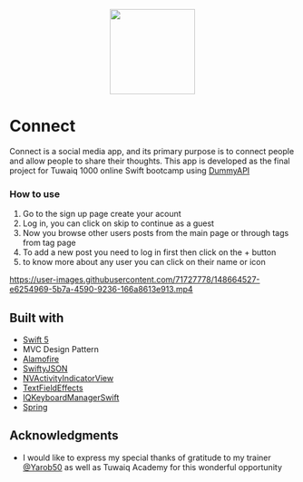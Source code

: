
<p align="center"> <img src="https://user-images.githubusercontent.com/71727778/148664549-30e0ccfe-c609-4eac-982f-aa411ac74b55.png" width="150" height="150">


# Connect

Connect is a social media app, and its primary purpose is to connect people and allow people to share their thoughts.
This app is developed as the final project for Tuwaiq 1000 online Swift bootcamp using  [DummyAPI](https://dummyapi.io)


### How to use

1. Go to the sign up page create your acount
2. Log in, you can click on skip to continue as a guest
3. Now you browse other users posts from the main page or through tags from tag page
4. To add a new post you need to log in first then click on the + button
5. to know more about any user you can click on their name or icon 



https://user-images.githubusercontent.com/71727778/148664527-e6254969-5b7a-4590-9236-166a8613e913.mp4



## Built with

* [Swift 5](https://developer.apple.com/swift/) 
* MVC Design Pattern
* [Alamofire](https://github.com/Alamofire/Alamofire)
* [SwiftyJSON](https://github.com/SwiftyJSON/SwiftyJSON)
* [NVActivityIndicatorView](https://github.com/ninjaprox/NVActivityIndicatorView)
* [TextFieldEffects](https://github.com/raulriera/TextFieldEffects)
* [IQKeyboardManagerSwift](https://github.com/hackiftekhar/IQKeyboardManager)
* [Spring](https://github.com/MengTo/Spring)


## Acknowledgments

* I would like to express my special thanks of gratitude to my trainer [@Yarob50](https://github.com/Yarob50) as well as Tuwaiq Academy for this wonderful opportunity
